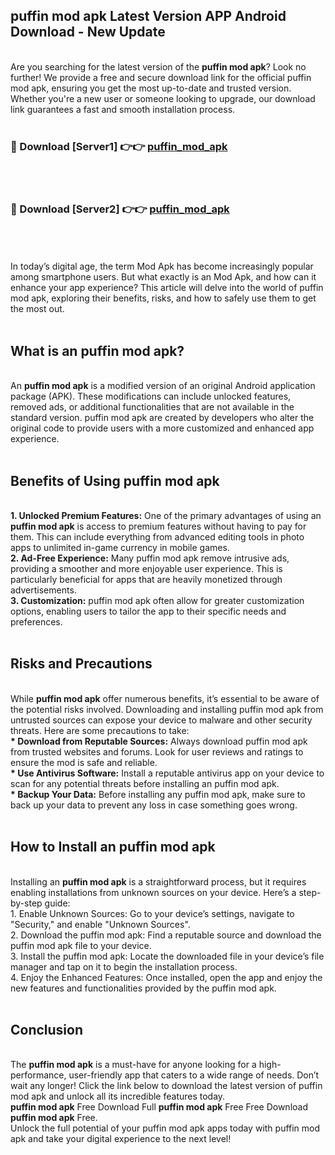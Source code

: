 ## puffin mod apk Latest Version APP Android Download - New Update
<br>
Are you searching for the latest version of the <strong>puffin mod apk</strong>? Look no further! We provide a free and secure download link for the official puffin mod apk, ensuring you get the most up-to-date and trusted version. Whether you're a new user or someone looking to upgrade, our download link guarantees a fast and smooth installation process.
<br>
<br>
<h3>🔴 Download [Server1] 👉👉 <a href="https://modyolo.store/puffin+mod+apk">puffin_mod_apk</a></h3><br>
<br>
<h3>🔴 Download [Server2] 👉👉 <a href="https://modyolo.store/puffin+mod+apk">puffin_mod_apk</a></h3><br>
<br>
<br>
In today’s digital age, the term Mod Apk has become increasingly popular among smartphone users. But what exactly is an Mod Apk, and how can it enhance your app experience? This article will delve into the world of puffin mod apk, exploring their benefits, risks, and how to safely use them to get the most out.
<br>
<br>
<h2>What is an puffin mod apk?</h2>
<br>
An <strong>puffin mod apk</strong> is a modified version of an original Android application package (APK). These modifications can include unlocked features, removed ads, or additional functionalities that are not available in the standard version. puffin mod apk are created by developers who alter the original code to provide users with a more customized and enhanced app experience.
<br>
<br>
<h2>Benefits of Using puffin mod apk</h2>
<br>
<strong> 1. Unlocked Premium Features:</strong> One of the primary advantages of using an <strong>puffin mod apk</strong> is access to premium features without having to pay for them. This can include everything from advanced editing tools in photo apps to unlimited in-game currency in mobile games.
<br>
<strong> 2. Ad-Free Experience:</strong> Many puffin mod apk remove intrusive ads, providing a smoother and more enjoyable user experience. This is particularly beneficial for apps that are heavily monetized through advertisements.
<br>
<strong> 3. Customization:</strong> puffin mod apk often allow for greater customization options, enabling users to tailor the app to their specific needs and preferences.
<br>
<br>
<h2>Risks and Precautions</h2>
<br>
While <strong>puffin mod apk</strong> offer numerous benefits, it’s essential to be aware of the potential risks involved. Downloading and installing puffin mod apk from untrusted sources can expose your device to malware and other security threats. Here are some precautions to take:
<br>
<strong> * Download from Reputable Sources:</strong> Always download puffin mod apk from trusted websites and forums. Look for user reviews and ratings to ensure the mod is safe and reliable.
<br>
<strong> * Use Antivirus Software:</strong> Install a reputable antivirus app on your device to scan for any potential threats before installing an puffin mod apk.
<br>
<strong> * Backup Your Data:</strong> Before installing any puffin mod apk, make sure to back up your data to prevent any loss in case something goes wrong.
<br>
<br>
<h2>How to Install an puffin mod apk</h2>
<br>
Installing an <strong>puffin mod apk</strong> is a straightforward process, but it requires enabling installations from unknown sources on your device. Here’s a step-by-step guide:
<br>
 1. Enable Unknown Sources: Go to your device’s settings, navigate to "Security," and enable "Unknown Sources".
<br>
 2. Download the puffin mod apk: Find a reputable source and download the puffin mod apk file to your device.
<br>
 3. Install the puffin mod apk: Locate the downloaded file in your device’s file manager and tap on it to begin the installation process.
<br>
 4. Enjoy the Enhanced Features: Once installed, open the app and enjoy the new features and functionalities provided by the puffin mod apk.
<br>
<br>
<h2><strong>Conclusion</strong></h2>
<br>
The <strong>puffin mod apk</strong> is a must-have for anyone looking for a high-performance, user-friendly app that caters to a wide range of needs. Don’t wait any longer! Click the link below to download the latest version of puffin mod apk and unlock all its incredible features today.
<br>
<strong>puffin mod apk</strong> Free Download Full <strong>puffin mod apk</strong> Free Free Download <strong>puffin mod apk</strong> Free.
<br>
Unlock the full potential of your puffin mod apk apps today with puffin mod apk and take your digital experience to the next level!